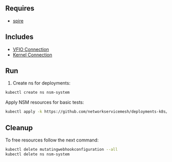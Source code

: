 ## Requires

- [spire](../spire)

## Includes

- [VFIO Connection](../use-cases/Vfio2Noop)
- [Kernel Connection](../use-cases/SriovKernel2Noop)

## Run

1. Create ns for deployments:
```bash
kubectl create ns nsm-system
```

Apply NSM resources for basic tests:
```bash
kubectl apply -k https://github.com/networkservicemesh/deployments-k8s/examples/sriov?ref=5ebf010d8197e519bbfe48f59ff7198cef0e34ab
```

## Cleanup

To free resources follow the next command:
```bash
kubectl delete mutatingwebhookconfiguration --all
kubectl delete ns nsm-system
```
